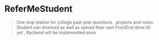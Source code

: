 # ReferMeStudent
> One stop station for college past year questions , projects and notes.
> Student can dowload as well as upload their own
> FrontEnd done till yet , Backend will be implemented soon.
